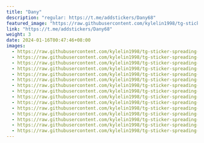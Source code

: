 ```yaml
---
title: "Dany"
description: "regular: https://t.me/addstickers/Dany68"
featured_image: "https://raw.githubusercontent.com/kylelin1998/tg-sticker-spreading-worldwide-images/main/img/ac8045af-206b-4edc-b932-29b1239a5322.jpg"
link: "https://t.me/addstickers/Dany68"
weight: 3
date: 2024-01-16T00:47:46+08:00
images:
  - https://raw.githubusercontent.com/kylelin1998/tg-sticker-spreading-worldwide-images/main/img/ac8045af-206b-4edc-b932-29b1239a5322.jpg
  - https://raw.githubusercontent.com/kylelin1998/tg-sticker-spreading-worldwide-images/main/img/6b20e2bf-4b0a-466e-9436-44286edbd203.jpg
  - https://raw.githubusercontent.com/kylelin1998/tg-sticker-spreading-worldwide-images/main/img/2aaa3a1d-d683-4efe-b5a3-af7334114a8b.jpg
  - https://raw.githubusercontent.com/kylelin1998/tg-sticker-spreading-worldwide-images/main/img/17eb0986-758d-4a53-a5e3-c9b2cd360076.jpg
  - https://raw.githubusercontent.com/kylelin1998/tg-sticker-spreading-worldwide-images/main/img/535c18dd-4b1f-4f9f-a92c-4657be7e6240.jpg
  - https://raw.githubusercontent.com/kylelin1998/tg-sticker-spreading-worldwide-images/main/img/f250572b-0dfc-4967-9b04-20ab17fa7827.jpg
  - https://raw.githubusercontent.com/kylelin1998/tg-sticker-spreading-worldwide-images/main/img/21425dc4-9ec8-4f96-97b9-c508ebf29137.jpg
  - https://raw.githubusercontent.com/kylelin1998/tg-sticker-spreading-worldwide-images/main/img/c481a111-9f4f-4010-a44a-0afff601c65b.jpg
  - https://raw.githubusercontent.com/kylelin1998/tg-sticker-spreading-worldwide-images/main/img/bac1f714-9d7c-4864-b740-ad9c56243d03.jpg
  - https://raw.githubusercontent.com/kylelin1998/tg-sticker-spreading-worldwide-images/main/img/c3d9051c-3637-4434-870a-0a793c026d85.jpg
  - https://raw.githubusercontent.com/kylelin1998/tg-sticker-spreading-worldwide-images/main/img/8eb129ec-58bc-4823-a3b9-ad0939c898e5.jpg
  - https://raw.githubusercontent.com/kylelin1998/tg-sticker-spreading-worldwide-images/main/img/544d3f81-8852-4d4e-9e3d-7548027fe8cc.jpg
  - https://raw.githubusercontent.com/kylelin1998/tg-sticker-spreading-worldwide-images/main/img/5774f420-0955-4af9-8eb4-d9d5d3bbdf9a.jpg
  - https://raw.githubusercontent.com/kylelin1998/tg-sticker-spreading-worldwide-images/main/img/c2495504-6d70-4163-97aa-e35b43ad02f1.jpg
  - https://raw.githubusercontent.com/kylelin1998/tg-sticker-spreading-worldwide-images/main/img/23c13517-49e4-4062-8a35-d137390a2258.jpg
---
```

